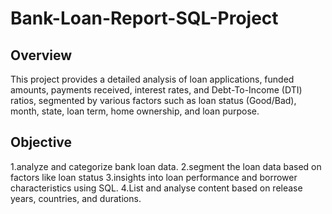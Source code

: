 # Bank-Loan-Report-SQL-Project
## Overview
This project provides a detailed analysis of loan applications, funded amounts, payments received, interest rates, and Debt-To-Income (DTI) ratios, segmented by various factors such as loan status (Good/Bad), month, state, loan term, home ownership, and loan purpose.
## Objective
1.analyze and categorize bank loan data.
2.segment the loan data based on factors like loan status
3.insights into loan performance and borrower characteristics using SQL.
4.List and analyse content based on release years, countries, and durations.
 
